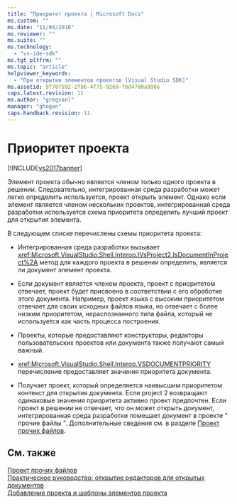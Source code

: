 ```yaml
---
title: "Приоритет проекта | Microsoft Docs"
ms.custom: ""
ms.date: "11/04/2016"
ms.reviewer: ""
ms.suite: ""
ms.technology: 
  - "vs-ide-sdk"
ms.tgt_pltfrm: ""
ms.topic: "article"
helpviewer_keywords: 
  - "При открытии элементов проектов [Visual Studio SDK]"
ms.assetid: 9f707592-2fb6-4f75-9269-f6d4700a998e
caps.latest.revision: 11
ms.author: "gregvanl"
manager: "ghogen"
caps.handback.revision: 11
---
```

# Приоритет проекта
[!INCLUDE[vs2017banner](../../code-quality/includes/vs2017banner.md)]

Элемент проекта обычно является членом только одного проекта в решении.  Следовательно, интегрированная среда разработки может легко определить используется, проект открыть элемент.  Однако если элемент является членом нескольких проектов, интегрированная среда разработки используется схема приоритета определить лучший проект для открытия элемента.  
  
 В следующем списке перечислены схемы приоритета проекта:  
  
-   Интегрированная среда разработки вызывает <xref:Microsoft.VisualStudio.Shell.Interop.IVsProject2.IsDocumentInProject%2A> метод для каждого проекта в решении определить, является ли документ элемент проекта.  
  
-   Если документ является членом проекта, проект с приоритетом отвечает, проект будет присвоено в соответствии с его обработке этого документа.  Например, проект языка с высоким приоритетом отвечает для своих исходных файлов языка, но отвечает с более низким приоритетом, нераспознанного типа файла, который не используется как часть процесса построения.  
  
-   Проекты, которые предоставляют конструкторы, редакторы пользовательских проектов или документа также получают самый важный.  
  
-   <xref:Microsoft.VisualStudio.Shell.Interop.VSDOCUMENTPRIORITY> перечисление предоставляет значения приоритета документа.  
  
-   Получает проект, который определяется наивысшим приоритетом контекст для открытия документа.  Если project 2 возвращают одинаковые значения приоритета активно проект предпочтен.  Если проект в решении не отвечает, что он может открыть документ, интегрированная среда разработки помещает документ в проекте " прочие файлы ".  Дополнительные сведения см. в разделе [Проект прочих файлов](../../extensibility/internals/miscellaneous-files-project.md).  
  
## См. также  
 [Проект прочих файлов](../../extensibility/internals/miscellaneous-files-project.md)   
 [Практическое руководство: открытие редакторов для открытых документов](../../extensibility/how-to-open-editors-for-open-documents.md)   
 [Добавление проекта и шаблоны элементов проекта](../../extensibility/internals/adding-project-and-project-item-templates.md)